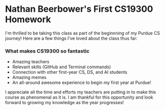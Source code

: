 # Nathan Beerbower's First CS19300 Homework

I'm thrilled to be taking this class as part of the beginnning of my Purdue CS journey! Here are a few things I've loved about the class thus far:

### What makes CS19300 so fantastic
- Amazing teachers
- Relevant skills (GitHub and Terminal commands)
- Connection with other first-year CS, DS, and AI students
- Amazing memes
- An all-around awesome experience to begin my first year at Purdue!

I appreciate all the time and efforts my teachers are putting in to make this course as phenomenal as it is. I am thankful for this opportunity and look forward to growing my knowledge as the year progresses!
